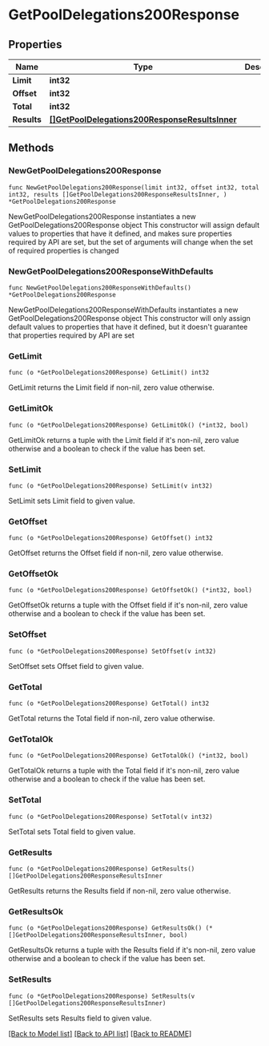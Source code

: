 # GetPoolDelegations200Response

## Properties

Name | Type | Description | Notes
------------ | ------------- | ------------- | -------------
**Limit** | **int32** |  | 
**Offset** | **int32** |  | 
**Total** | **int32** |  | 
**Results** | [**[]GetPoolDelegations200ResponseResultsInner**](GetPoolDelegations200ResponseResultsInner.md) |  | 

## Methods

### NewGetPoolDelegations200Response

`func NewGetPoolDelegations200Response(limit int32, offset int32, total int32, results []GetPoolDelegations200ResponseResultsInner, ) *GetPoolDelegations200Response`

NewGetPoolDelegations200Response instantiates a new GetPoolDelegations200Response object
This constructor will assign default values to properties that have it defined,
and makes sure properties required by API are set, but the set of arguments
will change when the set of required properties is changed

### NewGetPoolDelegations200ResponseWithDefaults

`func NewGetPoolDelegations200ResponseWithDefaults() *GetPoolDelegations200Response`

NewGetPoolDelegations200ResponseWithDefaults instantiates a new GetPoolDelegations200Response object
This constructor will only assign default values to properties that have it defined,
but it doesn't guarantee that properties required by API are set

### GetLimit

`func (o *GetPoolDelegations200Response) GetLimit() int32`

GetLimit returns the Limit field if non-nil, zero value otherwise.

### GetLimitOk

`func (o *GetPoolDelegations200Response) GetLimitOk() (*int32, bool)`

GetLimitOk returns a tuple with the Limit field if it's non-nil, zero value otherwise
and a boolean to check if the value has been set.

### SetLimit

`func (o *GetPoolDelegations200Response) SetLimit(v int32)`

SetLimit sets Limit field to given value.


### GetOffset

`func (o *GetPoolDelegations200Response) GetOffset() int32`

GetOffset returns the Offset field if non-nil, zero value otherwise.

### GetOffsetOk

`func (o *GetPoolDelegations200Response) GetOffsetOk() (*int32, bool)`

GetOffsetOk returns a tuple with the Offset field if it's non-nil, zero value otherwise
and a boolean to check if the value has been set.

### SetOffset

`func (o *GetPoolDelegations200Response) SetOffset(v int32)`

SetOffset sets Offset field to given value.


### GetTotal

`func (o *GetPoolDelegations200Response) GetTotal() int32`

GetTotal returns the Total field if non-nil, zero value otherwise.

### GetTotalOk

`func (o *GetPoolDelegations200Response) GetTotalOk() (*int32, bool)`

GetTotalOk returns a tuple with the Total field if it's non-nil, zero value otherwise
and a boolean to check if the value has been set.

### SetTotal

`func (o *GetPoolDelegations200Response) SetTotal(v int32)`

SetTotal sets Total field to given value.


### GetResults

`func (o *GetPoolDelegations200Response) GetResults() []GetPoolDelegations200ResponseResultsInner`

GetResults returns the Results field if non-nil, zero value otherwise.

### GetResultsOk

`func (o *GetPoolDelegations200Response) GetResultsOk() (*[]GetPoolDelegations200ResponseResultsInner, bool)`

GetResultsOk returns a tuple with the Results field if it's non-nil, zero value otherwise
and a boolean to check if the value has been set.

### SetResults

`func (o *GetPoolDelegations200Response) SetResults(v []GetPoolDelegations200ResponseResultsInner)`

SetResults sets Results field to given value.



[[Back to Model list]](../README.md#documentation-for-models) [[Back to API list]](../README.md#documentation-for-api-endpoints) [[Back to README]](../README.md)


